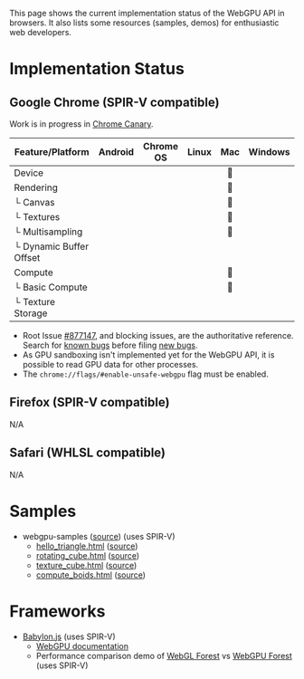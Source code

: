 This page shows the current implementation status of the WebGPU API in browsers. It also lists some resources (samples, demos) for enthusiastic web developers.

# Implementation Status

## Google Chrome (SPIR-V compatible)

Work is in progress in [Chrome Canary](http://chrome.com/canary).

Feature/Platform          | Android  | Chrome OS | Linux | Mac | Windows |
------------------------- | :------: | :-------: | :---: | :-: | :-----: |
Device                    |          |           |       | 👷  |         |
Rendering                 |          |           |       | 👷  |         |
└ Canvas                  |          |           |       | 👷  |         |
└ Textures                |          |           |       | 👷  |         |
└ Multisampling           |          |           |       | 👷  |         |
└ Dynamic Buffer Offset   |          |           |       |     |         |
Compute                   |          |           |       | 👷  |         |
└ Basic Compute           |          |           |       | 👷  |         |
└ Texture Storage         |          |           |       |     |         |

* Root Issue [#877147](https://bugs.chromium.org/p/chromium/issues/detail?id=877147), and blocking issues, are the authoritative reference. Search for [known bugs](https://bugs.chromium.org/p/chromium/issues/list?q=component:Blink%3EWebGPU) before filing [new bugs](https://bugs.chromium.org/p/chromium/issues/entry?components=Blink>WebGPU).
* As GPU sandboxing isn't implemented yet for the WebGPU API, it is possible to read GPU data for other processes.
* The `chrome://flags/#enable-unsafe-webgpu` flag must be enabled.

## Firefox (SPIR-V compatible)
N/A

## Safari (WHLSL compatible)
N/A

# Samples

* webgpu-samples ([source](https://github.com/austinEng/webgpu-samples)) (uses SPIR-V)
    * [hello_triangle.html](https://austineng.github.io/webgpu-samples/hello_triangle.html) ([source](https://github.com/austinEng/webgpu-samples/blob/master/hello_triangle.html))
    * [rotating_cube.html](https://austineng.github.io/webgpu-samples/rotating_cube.html) ([source](https://github.com/austinEng/webgpu-samples/blob/master/rotating_cube.html))
    * [texture_cube.html](https://austineng.github.io/webgpu-samples/textured_cube.html) ([source](https://github.com/austinEng/webgpu-samples/blob/master/textured_cube.html))
    * [compute_boids.html](https://austineng.github.io/webgpu-samples/compute_boids.html) ([source](https://github.com/austinEng/webgpu-samples/blob/master/compute_boids.html))

# Frameworks

* [Babylon.js](https://www.babylonjs.com/) (uses SPIR-V)
  * [WebGPU documentation](https://doc.babylonjs.com/extensions/webgpu)
  * Performance comparison demo of [WebGL Forest](https://www.babylonjs.com/Demos/WebGPU/forestWebGL.html) vs [WebGPU Forest](https://www.babylonjs.com/Demos/WebGPU/forestWebGPU.html) (uses SPIR-V)
